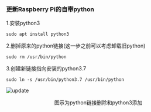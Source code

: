 ### 更新Raspberry Pi的自带python

1.安装python3

```
sudo apt install python3
```

2.删掉原来的python链接(这一步之前可以考虑卸载旧python)

```
sudo rm /usr/bin/python
```

3.创建新链接指向安装的python3.7

```
sudo ln -s /usr/bin/python3.7 /usr/bin/python
```

![update](https://github.com/Gotttit/Raspberry-Pi-AI/blob/main/python_update/pics/python_update.png)

<center>图示为python链接删除和python3添加</center>

